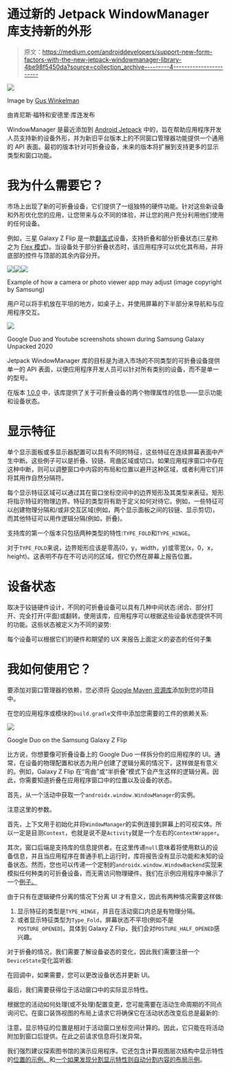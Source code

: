 # 通过新的 Jetpack WindowManager 库支持新的外形

> 原文：<https://medium.com/androiddevelopers/support-new-form-factors-with-the-new-jetpack-windowmanager-library-4be98f5450da?source=collection_archive---------4----------------------->

![](img/8e1a363e9f8a31cb895ac08db942c66d.png)

Image by [Gus Winkelman](http://guswinkelman.com/)

由肯尼斯·福特和安德里·库连发布

WindowManager 是最近添加到 [Android Jetpack](https://developer.android.com/jetpack) 中的，旨在帮助应用程序开发人员支持新的设备外形，并为新旧平台版本上的不同窗口管理器功能提供一个通用的 API 表面。最初的版本针对可折叠设备，未来的版本将扩展到支持更多的显示类型和窗口功能。

# 我为什么需要它？

市场上出现了新的可折叠设备，它们提供了一组独特的硬件功能。针对这些新设备和外形优化您的应用，让您带来与众不同的体验，并让您的用户充分利用他们使用的任何设备。

例如，三星 Galaxy Z Flip 是一款[翻盖式](https://en.wikipedia.org/wiki/Clamshell_design)设备，支持折叠和部分折叠状态(三星称之为 [Flex 模式](https://www.samsung.com/us/support/answer/ANS00086025/))。当设备处于部分折叠状态时，该应用程序可以优化其布局，并将底部的控件与顶部的其余内容分开。

![](img/c5668752ad3927c2180577c57280a2f7.png)![](img/7369d7fc59ac4181f2fa0871e7f95d55.png)![](img/d05bd8b9149c6078d7ec1e65d5a9da42.png)

Example of how a camera or photo viewer app may adjust (image copyright by Samsung)

用户可以将手机放在平坦的地方，如桌子上，并使用屏幕的下半部分来导航和与应用程序交互。

![](img/7873f92893a0537c3ded74b1dfef9596.png)

Google Duo and Youtube screenshots shown during Samsung Galaxy Unpacked 2020

Jetpack WindowManager 库的目标是为进入市场的不同类型的可折叠设备提供单一的 API 表面，以便应用程序开发人员可以针对所有类别的设备，而不是单一的型号。

在版本 [1.0.0](https://developer.android.com/jetpack/androidx/releases/window#version_100_2) 中，该库提供了关于可折叠设备的两个物理属性的信息——显示功能和设备状态。

# 显示特征

单个显示面板或多显示器配置可以具有不同的特征，这些特征在连续屏幕表面中产生中断。这些例子可以是折叠、铰链、弯曲区域或切口。如果应用程序窗口中存在这种中断，则可以调整窗口中内容的布局和位置以避开这种区域，或者利用它们并将其用作自然分隔符。

每个显示特征区域可以通过其在窗口坐标空间中的边界矩形及其类型来表征。矩形将指示特征的物理边界。特征的类型将有助于定义如何对待它。例如，一些特征可以创建物理分隔和/或非交互区域(例如，两个显示面板之间的铰链、显示剪切)，而其他特征可以用作逻辑分隔(例如，折叠)。

支持库的第一个版本只包括两种类型的特性:`TYPE_FOLD`和`TYPE_HINGE`。

对于`TYPE_FOLD`来说，边界矩形应该是零高(0，y，width，y)或零宽(x，0，x，height)。这表明不存在不可访问的区域，但它仍然在屏幕上报告位置。

# 设备状态

取决于铰链硬件设计，不同的可折叠设备可以具有几种中间状态:闭合、部分打开、完全打开(平面)或翻转。使用该库，应用程序可以根据这些设备状态提供不同的功能。这些状态被定义为不同的姿势:

每个设备可以根据它们的硬件和期望的 UX 来报告上面定义的姿态的任何子集

# 我如何使用它？

要添加对窗口管理器的依赖，您必须将 [Google Maven 资源库](https://android.devsite.corp.google.com/studio/build/dependencies?skip_cache=true#google-maven)添加到您的项目中。

在您的应用程序或模块的`build.gradle`文件中添加您需要的工件的依赖关系:

![](img/b88638abf8c829f43990ce67bbdd6890.png)

Google Duo on the Samsung Galaxy Z Flip

比方说，你想要像可折叠设备上的 Google Duo 一样拆分你的应用程序的 UI。通常，在设备的物理配置和状态为用户创建了逻辑分离的情况下，这样做是有意义的。例如，Galaxy Z Flip 在“弯曲”或“半折叠”模式下会产生这样的逻辑分离。因此，你需要知道折叠在应用程序窗口中的位置以及设备的状态。

首先，从一个活动中获取一个`androidx.window.WindowManager`的实例。

注意这里的参数。

首先，上下文用于初始化并将`WindowManager`的实例连接到屏幕上的可视实体。所以一定是目测`Context`，也就是说不是`Activity`就是一个左右的`ContextWrapper`。

其次，窗口后端是支持库的信息提供者。在这里传递`null`意味着将使用默认的设备信息，并且当应用程序在普通手机上运行时，库将报告没有显示功能和未知的设备状态。然而，您也可以传递一个定制的`androidx.window.WindowBackend`实现来模拟任何种类的可折叠设备，而无需访问物理硬件。我们在示例应用程序中展示了一个[例子。](https://github.com/android/user-interface-samples/blob/master/WindowManager/app/src/main/java/com/example/windowmanagersample/backend/MidScreenFoldBackend.kt)

由于只有在逻辑硬件分离的情况下分离 UI 才有意义，因此有两种情况需要这样做:

1.  显示特征的类型是`TYPE_HINGE`，并且在活动窗口内总是有物理分隔。
2.  或者显示特征类型为`Type_Fold`，屏幕状态不平坦(例如不是`POSTURE_OPENED`)。具体到 Galaxy Z Flip，我们会对`POSTURE_HALF_OPENED`感兴趣。

对于折叠的情况，我们需要了解设备姿态的变化，因此我们需要注册一个`DeviceState`变化监听器:

在回调中，如果需要，您可以更改设备状态并更新 UI。

最后，我们需要获得位于活动窗口中的实际显示特性。

根据您的活动如何处理(或不处理)配置变更，您可能需要在活动生命周期的不同点询问它。在窗口装饰视图的布局上请求它将确保它在活动状态改变后总是最新的:

注意，显示特征的位置是相对于活动窗口坐标空间计算的。因此，它只能在将活动附加到窗口后提供。在此之前请求信息将引发异常。

我们强烈建议探索图书馆的演示应用程序。它还包含计算视图层次结构中显示特性的[位置的示例、](https://github.com/android/user-interface-samples/blob/master/WindowManager/app/src/main/java/com/example/windowmanagersample/SampleTools.kt)和[一个如果发现分割显示特性则自动分割内容的布局示例](https://github.com/android/user-interface-samples/blob/master/WindowManager/app/src/main/java/com/example/windowmanagersample/SplitLayout.kt)。